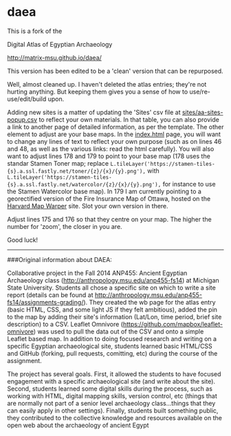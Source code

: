 daea
====

This is a fork of the

Digital Atlas of Egyptian Archaeology

http://matrix-msu.github.io/daea/

This version has been edited to be a 'clean' version that can be repurposed.

Well, almost cleaned up. I haven't deleted the atlas entries; they're not hurting anything. But keeping them gives you a sense of how to use/re-use/edit/build upon.

Adding new sites is a matter of updating the 'Sites' csv file at [sites/aa-sites-popup.csv](/sites/aa-sites-popup.csv) to reflect your own materials. In that table, you can also provide a link to another page of detailed information, as per the template. The other element to adjust are your base maps. In the [index.html](index.html) page, you will want to change any lines of text to reflect your own purpose (such as on lines 46 and 48, as well as the various links: read the html carefully). You will also want to adjust lines 178 and 179 to point to your base map (178 uses the standar Stamen Toner map; replace ```L.tileLayer('https://stamen-tiles-{s}.a.ssl.fastly.net/toner/{z}/{x}/{y}.png'),``` with <br> ```L.tileLayer('https://stamen-tiles-{s}.a.ssl.fastly.net/watercolor/{z}/{x}/{y}.png'),``` for instance to use the Stamen Watercolor base map). In 179 I am currently pointing to a georectified version of the Fire Insurance Map of Ottawa, hosted on the [Harvard Map Warper](http://warp.worldmap.harvard.edu/) site. Slot your own version in there.

Adjust lines 175 and 176 so that they centre on your map. The higher the number for 'zoom', the closer in you are.

Good luck!

-------

###Original information about DAEA:

Collaborative project in the Fall 2014 ANP455: Ancient Egyptian Archaeology class (http://anthropology.msu.edu/anp455-fs14) at Michigan State University. Students all chose a specific site on which to write a site report (details can be found at http://anthropology.msu.edu/anp455-fs14/assignments-grading/).  They created the wb page for the atlas entry (basic HTML, CSS, and some light JS if they felt ambitious), added the pin to the map by adding their site's information (Lat/Lon, time period, brief site description) to a CSV.  Leaflet Omnivore (https://github.com/mapbox/leaflet-omnivore) was used to pull the data out of the CSV and onto a simple Leaflet based map.  In addition to doing focused research and writing on a specific Egyptian archaeological site, students learned basic HTML/CSS and GitHub (forking, pull requests, comitting, etc) during the course of the assignment.  

The project has several goals.  First, it allowed the students to have focused engagement with a specific archaeological site (and write about the site).  Second, students learned some digital skills during the process, such as working with HTML, digital mapping skills, version control, etc (things that are normally not part of a senior level archaeology class...things that they can easily apply in other settings). Finally, students built something public, they contributed to the collective knowledge and resources available on the open web about the archaeology of ancient Egypt
